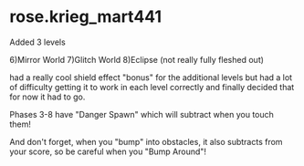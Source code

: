 # rose.krieg_mart441


Added 3 levels

6)Mirror World
7)Glitch World
8)Eclipse (not really fully fleshed out)

had a really cool shield effect "bonus" for the additional levels but had a lot of difficulty getting it to work in each level correctly and finally decided that for now it had to go. 

Phases 3-8 have "Danger Spawn" which will subtract when you touch them!

And don't forget, when you "bump" into obstacles, it also subtracts from your score, so be
careful when you "Bump Around"!
